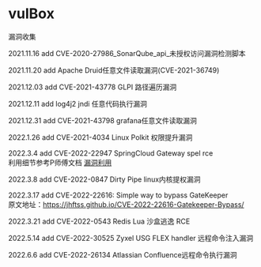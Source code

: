 # vulBox
漏洞收集


2021.11.16 add CVE-2020-27986_SonarQube_api_未授权访问漏洞检测脚本

2021.11.20 add Apache Druid任意文件读取漏洞(CVE-2021-36749)

2021.12.03 add CVE-2021-43778 GLPI 路径遍历漏洞

2021.12.11 add log4j2 jndi 任意代码执行漏洞

2021.12.31 add CVE-2021-43798 grafana任意文件读取漏洞

2022.1.26 add CVE-2021-4034 Linux Polkit 权限提升漏洞

2022.3.4 add CVE-2022-22947 SpringCloud Gateway spel rce  
利用细节参考P师傅文档 [漏洞利用](https://github.com/d-rn/vulhub/blob/master/spring/CVE-2022-22947/README.zh-cn.md)

2022.3.8 add CVE-2022-0847 Dirty Pipe linux内核提权漏洞

2022.3.17 add CVE-2022-22616: Simple way to bypass GateKeeper  
原文地址：https://jhftss.github.io/CVE-2022-22616-Gatekeeper-Bypass/

2022.3.21 add CVE-2022-0543 Redis Lua 沙盒逃逸 RCE

2022.5.14 add CVE-2022-30525 Zyxel USG FLEX handler 远程命令注入漏洞

2022.6.6 add CVE-2022-26134 Atlassian Confluence远程命令执行漏洞
